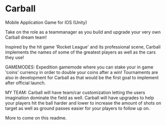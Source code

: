# Carball
Mobile Application Game for IOS (Unity)

Take on the role as a teammanager as you build and upgrade your very own Carball dream team!

Inspired by the hit game 'Rocket League' and its professional scene, Carball implements the names of some of the greatest players as well as the cars they use!

GAMEMODES: 
  Expedition gamemode where you can stake your in game 'coins' currency in order to double your coins after a win!
  Tournaments are also in development for Carball as that would be the first goal to implement after official launch.
  
MY TEAM:
  Carball will have team/car customization letting the users imagination dominate the field as well.
  Carball will have upgrades to help your players hit the ball harder and lower to increase the amount of shots on target as well as ground passes easier for your players to follow up on.



More to come on this readme.
